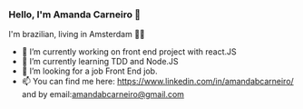 ### Hello, I'm Amanda Carneiro 🖤

I'm brazilian, living in Amsterdam 💁‍♀️

- 🔭 I’m currently working on front end project with react.JS
- 🌱 I’m currently learning TDD and Node.JS
- 🤔 I’m looking for a job Front End job.
- 📫 You can find me here: https://www.linkedin.com/in/amandabcarneiro/ and by email:amandabcarneiro@gmail.com

